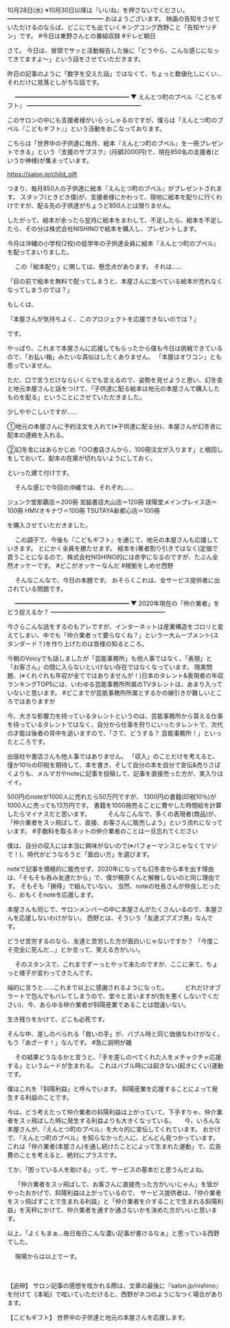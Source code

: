 10月28日(水) ※10月30日以降は『いいね』を押さないでください。
━━━━━━━━━━━━━━━━
おはようございます。
映画の告知をさせていただけるのならば、どこにでも出ていくキングコング西野こと「告知ヤリチン」です。
#今日は東野さんとの番組収録
#テレビ朝日

さて。
今日は、冒頭でサッと活動報告した後に「どうやら、こんな感じになってきてますよ～」という話をさせていただきます。

昨日の記事のように「数字を交えた話」ではなくて、ちょっと数値化しにくい…それだけに見落としがちな話です。

　
━━━━━━━━━━━━━━━━━━━
▼ えんとつ町のプペル『こどもギフト』
━━━━━━━━━━━━━━━━━━━

このサロンの中にも支援者様がいらっしゃるのですが、僕らは「えんとつ町のプペル『こどもギフト』」という活動をおこなっております。

こちらは「世界中の子供達に毎月、絵本『えんとつ町のプペル』を一冊プレゼントできる」という『支援のサブスク』(月額2000円)で、現在850名の支援者(というか神様)が集まっています。

https://salon.jp/child_gift

つまり、毎月850人の子供達に絵本『えんとつ町のプペル』がプレゼントされます。
スタッフ(ときどき僕)が、支援者様にかわって、現地に絵本を配りに行くわけですが、配る先の子供達がちょうど850人とは限りません。

したがって、絵本が余ったら翌月に絵本をまわして、不足したら、絵本を不足したら、その分は株式会社NISHINOで絵本を購入し、プレゼントします。

今月は沖縄の小学校(2校)の低学年の子供達全員に絵本『えんとつ町のプペル』を配ってまいりました。

　
この「絵本配り」に関しては、懸念点があります。
それは……

「目の前で絵本を無料で配ってしまうと、本屋さんに並べている絵本が売れなくなってしまうのでは？」

もしくは、

「本屋さんが気持ちよく、このプロジェクトを応援できないのでは？」

です。

やっぱり、これまで本屋さんに応援してもらったから僕も今日は挑戦できているので、「お払い箱」みたいな真似はしたくありません。
「本屋はオワコン」とも思っていません。

ただ、口で言うだけならいくらでも言えるので、姿勢を見せようと思い、幻冬舎と地元本屋さんと話をつけて、「子供達に配る絵本は地元の本屋さんで購入したものを配る」ということにさせていただきました。

少しややこしいですが……　　

①地元の本屋さんに予約注文を入れて(※子供達に配る分)、本屋さんが幻冬舎に配本の連絡を入れる。

②幻冬舎にはあらかじめ「○○書店さんから、100冊注文が入ります」と根回しをしておいて、配本の在庫が切れないようにしておく。

といった建て付けです。

　
そんな感じで今回の沖縄では、それぞれ……

ジュンク堂那覇店＝200冊
宮脇書店大山店＝120冊
球陽堂メインプレイス店＝100冊
HMVオキナワ＝100冊
TSUTAYA新都心店＝100冊

を購入させていただきました。

　
この調子で、今後も『こどもギフト』を通じて、地元の本屋さんも応援していきます。
とにかく全員を勝たせます。
絵本を(著者割り引きではなく)定価で買うことになるので、株式会社NISHINO的には赤字になるのですが、たぶん全然オッケーです。
#どこがオッケーなんだ
#根拠をしめせ西野

　
そんなこんなで、今日の本題です。
おそらくこれは、全サービス提供者に出されている問題です。

　
━━━━━━━━━━━━━━━━━━━
▼ 2020年現在の「仲介業者」をどう捉えるか？
━━━━━━━━━━━━━━━━━━━

今さらこんな話をするのもアレですが、インターネットは産業構造をゴロリと変えてしまい、中でも「仲介業者って要らなくね？」という一大ムーブメント(スタンダード？)を作り上げたのは皆様の知るところ。

今朝のVoicyでも話しましたが「芸能事務所」も他人事ではなく、「表現」と「お客さん」の間に入らないといけない存在ではなくなっています。
現実問題、(※くれぐれも年収が全てではありませんが！)日本のタレント&表現者の年収ランキングTOP5には、いわゆる芸能事務所所属のTVタレントは、あまり入っていないと思います。
#どこまでが芸能事務所所属とするかの線引きが難しいところではありますが

今、大きな影響力を持っているタレントというのは、芸能事務所から貰える仕事を待っているタレントではなく、自分から仕事を狩りにいったタレントで、次代の才能は後者の背中を追いますので、「さて、どうする？ 芸能事務所！」といったところです。

出版社や書店さんも他人事ではありません。
「収入」のことだけを考えると、僅か10％の印税を期待して、本を書き、そして自分の本を自分で宣伝&売りさばくよりも、メルマガやnoteに記事を投稿して、記事を直接売った方が、実入りはイイ。

500円のnoteが1000人に売れたら50万円ですが、
1300円の書籍(印税10％)が1000人に売っても13万円です。
書籍を1000冊売ることに費やした時間給を計算したらマイナスだと思います。
　
　
そんなこんなで、多くの表現者(商品)が、「仲介業者をスッ飛ばして、直接、お客さんに販売しよう」という流れになっています。
#手数料を取るネットの仲介業者のことは一旦忘れてください

僕は、自分の収入には本当に興味がないので(※パフォーマンスじゃなくてマジで！)、時代がどうなろうと「面白い方」を選びます。

noteで記事を積極的に販売せず、2020年になっても幻冬舎から本を出す理由は、「そもそも呑み友達だから」で、僕が梶原くんと解散しないのと同じ理由です。
そもそも「損得」で組んでいない。
当然、noteの社長さんが仲良しだったら、おもくそnoteを応援します。

本屋さんも同じで、サロンメンバーの中に本屋さんがたくさんいるので、本屋さんを応援しないわけがない。
西野とは、そういう「友達ズブズブ男」なんです。

どうせ苦労するのなら、友達と苦労した方が面白いじゃないですか？
「今度こそ完全に死んだ…」とか言って、笑える方がいい。

　
そのスタンスで、これまでずーっとやって来たのですが、ここに来て、ちょっと様子が変わってきたんです。

端的に言うと……これまで以上に感謝されるようになった。
　
　
どれだけオブラートで包んでもバレてしまうので、堂々と言いますが(気を悪くしないでください)、今、あらゆる仲介業者が斜陽産業であることは間違いない。

生き残りをかけて、どこも必死です。

そんな中、差しのべられる「救いの手」が、バブル時と同じ価値なわけがなく、もう「あざーす！」なんです。
#急に説明が雑

　
その結果どうなるかと言うと、「手を差しのべてくれた人をメチャクチャ応援する」というムードが生まれる。
これはバブル時には起きない(起きにくい)運動です。

僕はこれを「斜陽利益」と呼んでいます。
斜陽産業を応援することによって発生する利益のことです。

今は、どう考えたって仲介業者の斜陽利益は上がっていて、下手すりゃ、仲介業者をスッ飛ばした時に発生する利益よりも大きくなっている。
　
今、いろんな本屋さんが、『えんとつ町のプペル』を大々的に宣伝してくれています。
おかけで、『えんとつ町のプペル』を知らなかった人に、どんどん見つかっています。
これは「仲介業者(本屋さん)を通し続けたことによって生まれた運動」で、広告費のことを考えると、絶対にプラスです。

てか、「困っている人を助ける」って、サービスの基本だと思うんだよね。

　
「仲介業者をスッ飛ばして、お客さんに直接売った方がいいじゃん」を皆がやったおかげで、斜陽利益は上がっているので、
サービス提供者は、「仲介業者をスッ飛ばすことで生まれる利益」と「仲介業者を介することで生まれる斜陽利益」を天秤にかけて、仲介業者を通すか通さないかを決めた方がいいと思います。
　

以上、「よくもまぁ…毎日毎日こんな濃い記事が書けるなぁ」と思っている西野でした。

　
現場からは以上でーす。

　

【追伸】
サロン記事の感想を呟かれる際は、文章の最後に『salon.jp/nishino』を付けて《本垢》で呟いていただけると、西野がネコのようになつく場合があります。

【こどもギフト】
世界中の子供達と地元の本屋さんを応援します。
